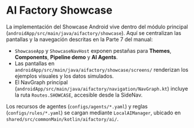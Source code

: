 # AI Factory Showcase

La implementación del Showcase Android vive dentro del módulo principal (`androidApp/src/main/java/aifactory/showcase`). Aquí se centralizan las pantallas y la navegación descritas en la Parte 7 del manual:

* `ShowcaseApp` y `ShowcaseNavHost` exponen pestañas para **Themes**, **Components**, **Pipeline demo** y **AI Agents**.
* Las pantallas en `androidApp/src/main/java/aifactory/showcase/screens/` renderizan los ejemplos visuales y los datos simulados.
* El NavGraph principal (`androidApp/src/main/java/aifactory/navigation/NavGraph.kt`) incluye la ruta `Routes.SHOWCASE`, accesible desde la SideNav.

Los recursos de agentes (`configs/agents/*.yaml`) y reglas (`configs/rules/*.yaml`) se cargan mediante `LocalAIManager`, ubicado en `shared/src/commonMain/kotlin/aifactory/ai/`.

